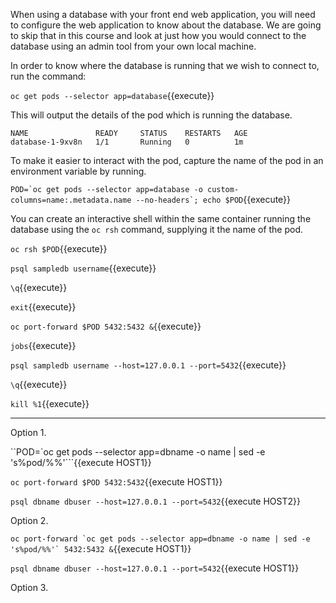 When using a database with your front end web application, you will need to configure the web application to know about the database. We are going to skip that in this course and look at just how you would connect to the database using an admin tool from your own local machine.

In order to know where the database is running that we wish to connect to, run the command:

``oc get pods --selector app=database``{{execute}}

This will output the details of the pod which is running the database.

```
NAME               READY     STATUS    RESTARTS   AGE
database-1-9xv8n   1/1       Running   0          1m
```

To make it easier to interact with the pod, capture the name of the pod in an environment variable by running.

``POD=`oc get pods --selector app=database -o custom-columns=name:.metadata.name --no-headers`; echo $POD``{{execute}}

You can create an interactive shell within the same container running the database using the ``oc rsh`` command, supplying it the name of the pod.

``oc rsh $POD``{{execute}}

``psql sampledb username``{{execute}}

``\q``{{execute}}

``exit``{{execute}}

``oc port-forward $POD 5432:5432 &``{{execute}}

``jobs``{{execute}}

``psql sampledb username --host=127.0.0.1 --port=5432``{{execute}}

``\q``{{execute}}

``kill %1``{{execute}}



-----

Option 1.

``POD=`oc get pods --selector app=dbname -o name | sed -e 's%pod/%%'```{{execute HOST1}}

``oc port-forward $POD 5432:5432``{{execute HOST1}}

``psql dbname dbuser --host=127.0.0.1 --port=5432``{{execute HOST2}}

Option 2.

``oc port-forward `oc get pods --selector app=dbname -o name | sed -e 's%pod/%%'` 5432:5432 &``{{execute HOST1}}

``psql dbname dbuser --host=127.0.0.1 --port=5432``{{execute HOST1}}

Option 3.

